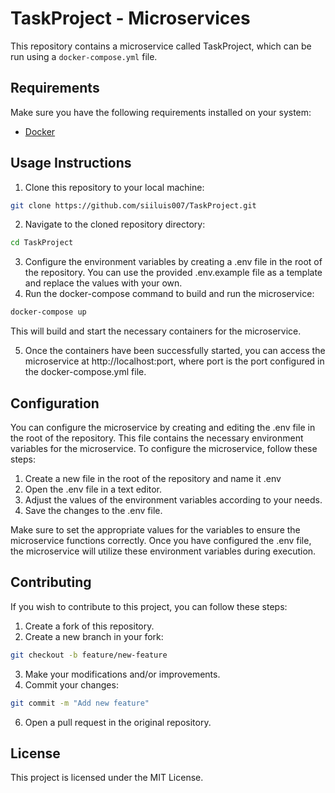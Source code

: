 # TaskProject - Microservices

This repository contains a microservice called TaskProject, which can be run using a `docker-compose.yml` file.

## Requirements

Make sure you have the following requirements installed on your system:

- [Docker](https://www.docker.com/get-started) <!-- Tamaño normal -->

## Usage Instructions

1. Clone this repository to your local machine:

```bash
git clone https://github.com/siiluis007/TaskProject.git
```

2. Navigate to the cloned repository directory:

```bash
cd TaskProject
 ```
3. Configure the environment variables by creating a .env file in the root of the repository. You can use the provided .env.example file as a template and replace the values with your own.
4. Run the docker-compose command to build and run the microservice:
```bash
docker-compose up
 ```
This will build and start the necessary containers for the microservice.

5. Once the containers have been successfully started, you can access the microservice at http://localhost:port, where port is the port configured in the docker-compose.yml file.

## Configuration
You can configure the microservice by creating and editing the .env file in the root of the repository. This file contains the necessary environment variables for the microservice. To configure the microservice, follow these steps:
1. Create a new file in the root of the repository and name it .env
2. Open the .env file in a text editor.
3. Adjust the values of the environment variables according to your needs.
4. Save the changes to the .env file.

Make sure to set the appropriate values for the variables to ensure the microservice functions correctly. Once you have configured the .env file, the microservice will utilize these environment variables during execution.
## Contributing 
If you wish to contribute to this project, you can follow these steps:
1. Create a fork of this repository.
2. Create a new branch in your fork:
```bash
git checkout -b feature/new-feature
 ```
 3. Make your modifications and/or improvements.
 4. Commit your changes:
 ```bash
git commit -m "Add new feature"
 ```
 6. Open a pull request in the original repository.
 ## License
 This project is licensed under the MIT License.
 <!-- <span style="font-size:12px;">Note: This README template was created using Markdown syntax.</span> -->
